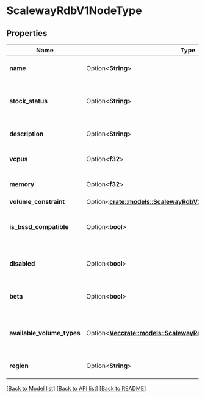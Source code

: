 # ScalewayRdbV1NodeType

## Properties

Name | Type | Description | Notes
------------ | ------------- | ------------- | -------------
**name** | Option<**String**> | Node Type name identifier | [optional]
**stock_status** | Option<**String**> | Current stock status for the Node Type | [optional][default to StockStatus_Unknown]
**description** | Option<**String**> | Current specs of the offer | [optional]
**vcpus** | Option<**f32**> | Number of virtual CPUs | [optional]
**memory** | Option<**f32**> | Quantity of RAM (in bytes) | [optional]
**volume_constraint** | Option<[**crate::models::ScalewayRdbV1NodeTypeVolumeConstraint**](scaleway_rdb_v1_NodeType_volume_constraint.md)> |  | [optional]
**is_bssd_compatible** | Option<**bool**> | The Node Type is compliant with Block Storage | [optional]
**disabled** | Option<**bool**> | The Node Type is currently disabled | [optional]
**beta** | Option<**bool**> | The Node Type is currently in beta | [optional]
**available_volume_types** | Option<[**Vec<crate::models::ScalewayRdbV1NodeTypeVolumeType>**](scaleway.rdb.v1.NodeType.VolumeType.md)> | Available storage options for the Node Type | [optional]
**region** | Option<**String**> | Region the Node Type is in | [optional]

[[Back to Model list]](../README.md#documentation-for-models) [[Back to API list]](../README.md#documentation-for-api-endpoints) [[Back to README]](../README.md)


